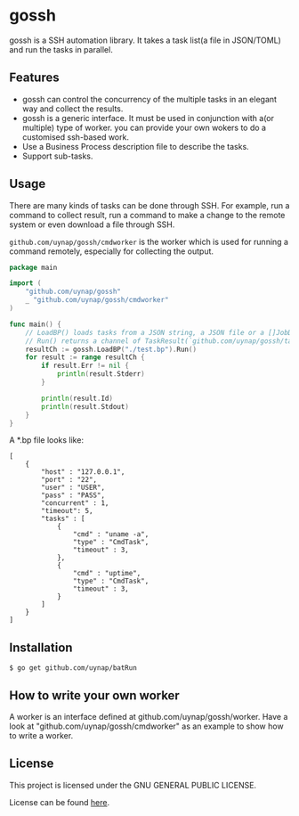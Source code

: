 # gossh
gossh is a SSH automation library.
It takes a task list(a file in JSON/TOML) and run the tasks in parallel.

## Features
* gossh can control the concurrency of the multiple tasks 
in an elegant way and collect the results. 
* gossh is a generic interface. It must be used in conjunction with a(or multiple) type of worker.
you can provide your own wokers to do a customised ssh-based work.
* Use a Business Process description file to describe the tasks.
* Support sub-tasks.

## Usage
There are many kinds of tasks can be done through SSH. For example, 
run a command to collect result, run a command to make a change to the remote system 
or even download a file through SSH.

`github.com/uynap/gossh/cmdworker` is the worker which is used for running a command remotely, especially for collecting the output.

```go
package main

import (
    "github.com/uynap/gossh"
    _ "github.com/uynap/gossh/cmdworker"
)

func main() {
    // LoadBP() loads tasks from a JSON string, a JSON file or a []JobDesc(`github.com/uynap/gossh/task`)
    // Run() returns a channel of TaskResult(`github.com/uynap/gossh/task`)
    resultCh := gossh.LoadBP("./test.bp").Run()
    for result := range resultCh {
        if result.Err != nil {
            println(result.Stderr)
        }

        println(result.Id)
        println(result.Stdout)
    }
}
```

A \*.bp file looks like: 
```
[
    {
        "host" : "127.0.0.1",
        "port" : "22",
        "user" : "USER",
        "pass" : "PASS",
        "concurrent" : 1,
        "timeout": 5,
        "tasks" : [
            {
                "cmd" : "uname -a",
                "type" : "CmdTask",
                "timeout" : 3,
            },
            {
                "cmd" : "uptime",
                "type" : "CmdTask",
                "timeout" : 3,
            }
        ]
    }
]
```

## Installation
`$ go get github.com/uynap/batRun`

## How to write your own worker
A worker is an interface defined at github.com/uynap/gossh/worker. Have a look 
at "github.com/uynap/gossh/cmdworker" as an example to show how to write a worker.

## License

This project is licensed under the GNU GENERAL PUBLIC LICENSE.

License can be found [here](LICENSE).
